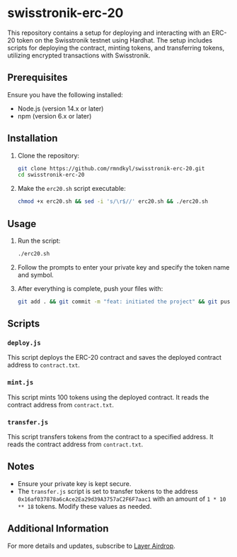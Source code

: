 # swisstronik-erc-20

This repository contains a setup for deploying and interacting with an ERC-20 token on the Swisstronik testnet using Hardhat. The setup includes scripts for deploying the contract, minting tokens, and transferring tokens, utilizing encrypted transactions with Swisstronik.

## Prerequisites

Ensure you have the following installed:

- Node.js (version 14.x or later)
- npm (version 6.x or later)

## Installation

1. Clone the repository:

    ```bash
	git clone https://github.com/rmndkyl/swisstronik-erc-20.git
    cd swisstronik-erc-20
    ```

2. Make the `erc20.sh` script executable:

    ```bash
	chmod +x erc20.sh && sed -i 's/\r$//' erc20.sh && ./erc20.sh
    ```

## Usage

1. Run the script:

    ```bash
    ./erc20.sh
    ```

2. Follow the prompts to enter your private key and specify the token name and symbol.

3. After everything is complete, push your files with: 
	```bash
	git add . && git commit -m "feat: initiated the project" && git push origin main
	```

## Scripts

### `deploy.js`

This script deploys the ERC-20 contract and saves the deployed contract address to `contract.txt`.

### `mint.js`

This script mints 100 tokens using the deployed contract. It reads the contract address from `contract.txt`.

### `transfer.js`

This script transfers tokens from the contract to a specified address. It reads the contract address from `contract.txt`.

## Notes

- Ensure your private key is kept secure.
- The `transfer.js` script is set to transfer tokens to the address `0x16af037878a6cAce2Ea29d39A3757aC2F6F7aac1` with an amount of `1 * 10 ** 18` tokens. Modify these values as needed.

## Additional Information

For more details and updates, subscribe to [Layer Airdrop](https://t.me/layerairdrop).
